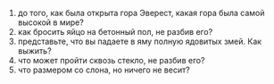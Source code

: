 1) до того, как была открыта гора Эверест, какая гора была самой высокой в мире?
2) как бросить яйцо на бетонный пол, не разбив его?
3) представьте, что вы падаете в яму полную ядовитых змей. Как выжить?
4) что может пройти сквозь стекло, не разбив его?
5) что размером со слона, но ничего не весит?
